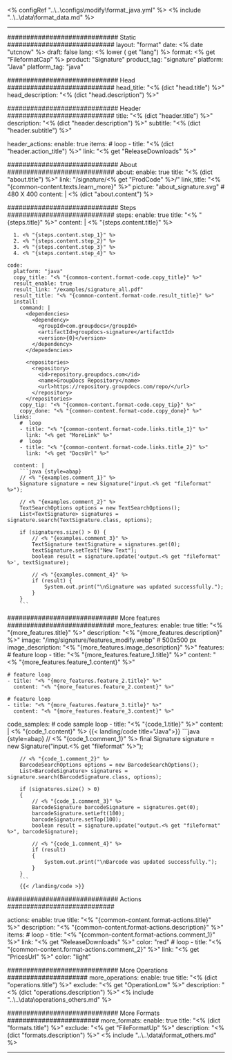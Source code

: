 <% configRef "..\\..\\configs\\modify\\format_java.yml" %>
<% include "..\\..\\data\\format_data.md" %>

---
############################# Static ############################
layout: "format"
date:  <% date "utcnow" %>
draft: false
lang: <% lower ( get "lang") %>
format: <% get "FileformatCap" %>
product: "Signature"
product_tag: "signature"
platform: "Java"
platform_tag: "java"

############################# Head ############################
head_title: "<% (dict "head.title") %>"
head_description: "<% (dict "head.description") %>"

############################# Header ############################
title: "<% (dict "header.title") %>" 
description: "<% (dict "header.description") %>"
subtitle: "<% (dict "header.subtitle") %>" 

header_actions:
  enable: true
  items:
    #  loop
    - title: "<% (dict "header.action_title") %>"
      link: "<% get "ReleaseDownloads" %>"
      
############################# About ############################
about:
    enable: true
    title: "<% (dict "about.title") %>"
    link: "/signature/<% get "ProdCode" %>/"
    link_title: "<% "{common-content.texts.learn_more}" %>"
    picture: "about_signature.svg" # 480 X 400
    content: |
       <% (dict "about.content") %>

############################# Steps ############################
steps:
    enable: true
    title: "<% "{steps.title}" %>"
    content: |
      <% "{steps.content.title}" %>
      
      1. <% "{steps.content.step_1}" %>
      2. <% "{steps.content.step_2}" %>
      3. <% "{steps.content.step_3}" %>
      4. <% "{steps.content.step_4}" %>
   
    code:
      platform: "java"
      copy_title: "<% "{common-content.format-code.copy_title}" %>"
      result_enable: true
      result_link: "/examples/signature_all.pdf"
      result_title: "<% "{common-content.format-code.result_title}" %>"
      install:
        command: |
          <dependencies>
            <dependency>
              <groupId>com.groupdocs</groupId>
              <artifactId>groupdocs-signature</artifactId>
              <version>{0}</version>
            </dependency>
          </dependencies>

          <repositories>
            <repository>
              <id>repository.groupdocs.com</id>
              <name>GroupDocs Repository</name>
              <url>https://repository.groupdocs.com/repo/</url>
            </repository>
          </repositories>
        copy_tip: "<% "{common-content.format-code.copy_tip}" %>"
        copy_done: "<% "{common-content.format-code.copy_done}" %>"
      links:
        #  loop
        - title: "<% "{common-content.format-code.links.title_1}" %>"
          link: "<% get "MoreLink" %>"
        #  loop
        - title: "<% "{common-content.format-code.links.title_2}" %>"
          link: "<% get "DocsUrl" %>"
          
      content: |
        ```java {style=abap}
        // <% "{examples.comment_1}" %>
        Signature signature = new Signature("input.<% get "fileformat" %>");

        // <% "{examples.comment_2}" %>
        TextSearchOptions options = new TextSearchOptions();
        List<TextSignature> signatures = signature.search(TextSignature.class, options);

        if (signatures.size() > 0) {
            // <% "{examples.comment_3}" %>
            TextSignature textSignature = signatures.get(0);
            textSignature.setText("New Text");
            boolean result = signature.update('output.<% get "fileformat" %>', textSignature);

            // <% "{examples.comment_4}" %>
            if (result) {
                System.out.print("\nSignature was updated successfully.");
            }
        }
        ```            

############################# More features ############################
more_features:
  enable: true
  title: "<% "{more_features.title}" %>"
  description: "<% "{more_features.description}" %>"
  image: "/img/signature/features_modify.webp" # 500x500 px
  image_description: "<% "{more_features.image_description}" %>"
  features:
    # feature loop
    - title: "<% "{more_features.feature_1.title}" %>"
      content: "<% "{more_features.feature_1.content}" %>"

    # feature loop
    - title: "<% "{more_features.feature_2.title}" %>"
      content: "<% "{more_features.feature_2.content}" %>"

    # feature loop
    - title: "<% "{more_features.feature_3.title}" %>"
      content: "<% "{more_features.feature_3.content}" %>"
      
  code_samples:
    # code sample loop
    - title: "<% "{code_1.title}" %>"
      content: |
        <% "{code_1.content}" %>
        {{< landing/code title="Java">}}
        ```java {style=abap}
        // <% "{code_1.comment_1}" %>
        final Signature signature = new Signature("input.<% get "fileformat" %>");

        // <% "{code_1.comment_2}" %>
        BarcodeSearchOptions options = new BarcodeSearchOptions();
        List<BarcodeSignature> signatures = signature.search(BarcodeSignature.class, options);

        if (signatures.size() > 0)
        {
            // <% "{code_1.comment_3}" %>
            BarcodeSignature barcodeSignature = signatures.get(0);
            barcodeSignature.setLeft(100);
            barcodeSignature.setTop(100);
            boolean result = signature.update("output.<% get "fileformat" %>", barcodeSignature);

            // <% "{code_1.comment_4}" %>
            if (result)
            {
                System.out.print("\nBarcode was updated successfully.");
            }
        }
        ```
        {{< /landing/code >}}


############################# Actions ############################

actions:
  enable: true
  title: "<% "{common-content.format-actions.title}" %>"
  description: "<% "{common-content.format-actions.description}" %>"
  items:
    #  loop
    - title: "<% "{common-content.format-actions.comment_1}" %>"
      link: "<% get "ReleaseDownloads" %>"
      color: "red"
        #  loop
    - title: "<% "{common-content.format-actions.comment_2}" %>"
      link: "<% get "PricesUrl" %>"
      color: "light"


############################# More Operations #####################
more_operations:
    enable: true
    title: "<% (dict "operations.title") %>"
    exclude: "<% get "OperationLow" %>"
    description: "<% (dict "operations.description") %>"
<% include "..\\..\\data\\operations_others.md" %>

############################# More Formats ########################
more_formats:
    enable: true
    title: "<% (dict "formats.title") %>"
    exclude: "<% get "FileFormatUp" %>"
    description: "<% (dict "formats.description") %>"
<% include "..\\..\\data\\format_others.md" %>

---